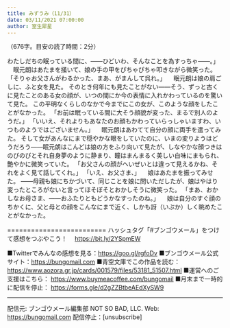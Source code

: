 ```yaml
---
title: みずうみ（11/31）
date: 03/11/2021 07:00:00
author: 室生犀星
---
```


（676字。目安の読了時間：2分）

わたしだちの眠っている間に、――ひどいわ、そんなことを為すっちゃ――。」
　眠元朗はあたまを掻いて、娘の手の甲をぴちゃぴちゃ叩きながら微笑った。
「そりゃお父さんがわるかった、まあ、がまんして呉れ。」
　眠元朗は娘の肩ごしに、ふと女を見た。
そのとき何年にも見たことがない――そう、ずっと古くに見たことのある女の顔が、いつの間にか今の表情に入れかわっているのを驚いて見た。
この平明なくらしのなかで今までにこの女が、このような顔をしたことがなかった。
「お前は眠っている間に大そう顔貌が変った、まるで別人のようだ。」
「いいえ、それよりもあなたのお顔もかわっていらっしゃいますわ、いつものようではございません。」
　眠元朗はあわてて自分の顔に両手を遣ってみた。
そして女があんなにまで穏やかな眼をしていたのに、いまの変りようはどうだろう――眠元朗はこんどは娘の方をふり向いて見たが、しなやかな顔つきはのびのびとそれ自身夢のように静まり、瞳はまんまるく美しい白味にまもられ、艶やかに微笑っていた。
「お父さんの顔がへいぜいとは違って見えるかね、それをよく見て話してくれ。」
「いえ、お父さま、」
　娘はあたまを振ってみせた。
――母親も娘にちかづいて、同じことを娘に問いただしたが、娘はやはり変ったところがないと言ってほそぼそとおかしそうに微笑った。
「まあ、おかしなお母さま、――おふたりともどうかなすったのね。」
　娘は自分のすぐ顔のちかくに、父と母との顔をこんなにまで近く、しかも訝（いぶか）しく眺めたことがなかった。

=========================
ハッシュタグ「#ブンゴウメール」をつけて感想をつぶやこう！　
https://bit.ly/2YSpmEW

■Twitterでみんなの感想を見る：https://goo.gl/rgfoDv
■ブンゴウメール公式サイト：https://bungomail.com
■青空文庫でこの作品を読む：https://www.aozora.gr.jp/cards/001579/files/53181_51507.html
■運営へのご支援はこちら： https://www.buymeacoffee.com/bungomail
■月末まで一時的に配信を停止： https://forms.gle/d2gZZBtbeAEdXySW9

-------
配信元: ブンゴウメール編集部
NOT SO BAD, LLC.
Web: https://bungomail.com
配信停止：[unsubscribe]

